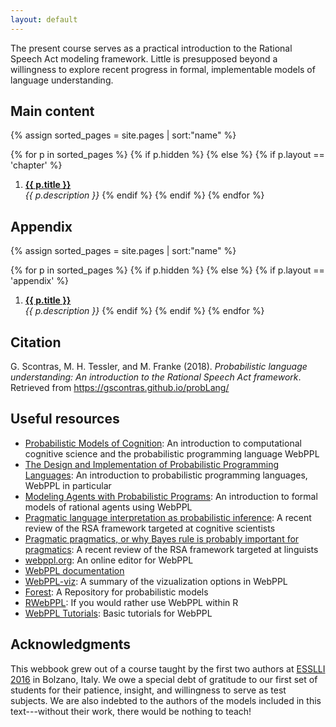 ```yaml
---
layout: default
---
```


The present course serves as a practical introduction to the Rational Speech Act modeling
framework. Little is presupposed beyond a willingness to explore recent progress in formal,
implementable models of language understanding.

<!-- Recent advances in computational cognitive science (i.e., simulation-based probabilistic programs) have paved the way for significant progress in formal, implementable models of pragmatics. Rather than describing a pragmatic reasoning process, these models articulate and implement one, deriving both qualitative and quantitative predictions of human behavior---predictions that consistently prove correct, demonstrating the viability and value of the framework. However, many of these models operate at the utterance level, taking as their starting point whatever the compositional semantics delivers to them as the meaning of a proposition; the models deliberately avoid the composition of the literal interpretations over which they operate. We aim to change that, further shrinking the theoretical and practical distance between semantics and pragmatics by incorporating *both* within a single model of meaning in language. To that end, this course examines the ways that a semantic compositional mechanism may be modeled dynamically and probabilistically, within the broader framework of computational cognitive science. -->

<!-- ## Course description

Much work in formal, compositional semantics follows the tradition of positing systematic but inflexible theories of meaning. However, in practice, the meaning we derive from language is heavily dependent on nearly all aspects of context, both linguistic and situational. To formally explain these nuanced aspects of meaning and better understand the compositional mechanism that delivers them, recent work in formal pragmatics recognizes semantics not as one of the final steps in meaning calculation, but rather as one of the first. For example, within the Bayesian Rational Speech Act framework refp:frankgoodman2012, speakers and listeners reason about each other's reasoning about the literal interpretation of utterances. The resulting interpretation necessarily depends on the literal interpretation of an utterance, but is not necessarily wholly determined by it. This move---reasoning about likely interpretations---provides ready explanations for complex phenomena ranging from metaphor refp:kaoetal2014metaphor and hyperbole refp:kaoetal2014 to the specification of thresholds in degree semantics refp:lassitergoodman2013.

The probabilistic pragmatics approach leverages the tools of structured probabilistic models formalized in a stochastic 𝞴-calculus to develop and refine a general theory of communication. The framework synthesizes the knowledge and approaches from diverse areas---formal semantics, Bayesian models of inference, formal theories of measurement, philosophy of language, etc.---into an articulated theory of language in practice. These new tools yield broader empirical coverage and richer explanations for linguistic phenomena through the recognition of language as a means of communication, not merely a vacuum-sealed formal system. By subjecting the heretofore off-limits land of pragmatics to articulated formal models, the rapidly growing body of research both informs pragmatic phenomena and enriches theories of semantics. Still, by operating primarily at the level of propositions, this approach necessarily eschews much of the compositional machinery that generates those propositions in the first place.

The present course serves to demonstrate that this semantic leveling is unnecessary; our models of meaning not only can, but should take into account the rich compositionality of the communicative system they are meant to characterize. The many sources of uncertainty in semantic composition are ripe for a probabilistic treatment, and we now have the tools to deliver one. -->


## Main content

{% assign sorted_pages = site.pages | sort:"name" %}

{% for p in sorted_pages %}
    {% if p.hidden %}
    {% else %}
        {% if p.layout == 'chapter' %}
1. **<a class="chapter-link" href="{{ site.baseurl }}{{ p.url }}">{{ p.title }}</a>**<br>
        <em>{{ p.description }}</em>
        {% endif %}
    {% endif %}
{% endfor %}

## Appendix

{% assign sorted_pages = site.pages | sort:"name" %}

{% for p in sorted_pages %}
    {% if p.hidden %}
    {% else %}
        {% if p.layout == 'appendix' %}
1. **<a class="chapter-link" href="{{ site.baseurl }}{{ p.url }}">{{ p.title }}</a>**<br>
        <em>{{ p.description }}</em>
        {% endif %}
    {% endif %}
{% endfor %}

## Citation

G. Scontras,  M. H. Tessler, and M. Franke (2018). *Probabilistic language understanding: An introduction to the Rational Speech Act framework*. Retrieved <span class="date"></span> from https://gscontras.github.io/probLang/

## Useful resources

- [Probabilistic Models of Cognition](http://probmods.org): An introduction to computational cognitive science and the probabilistic programming language WebPPL
- [The Design and Implementation of Probabilistic Programming Languages](http://dippl.org): An introduction to probabilistic programming languages, WebPPL in particular
- [Modeling Agents with Probabilistic Programs](http://agentmodels.org): An introduction to formal models of rational agents using WebPPL
- [Pragmatic language interpretation as probabilistic inference](http://langcog.stanford.edu/papers_new/goodman-2016-underrev.pdf): A recent review of the RSA framework targeted at cognitive scientists
- [Pragmatic pragmatics, or why Bayes rule is probably important for pragmatics](https://www.degruyter.com/downloadpdf/j/zfsw.2016.35.issue-1/zfs-2016-0002/zfs-2016-0002.pdf): A recent review of the RSA framework targeted at linguists
- [webppl.org](http://webppl.org): An online editor for WebPPL
- [WebPPL documentation](http://webppl.readthedocs.io/en/master/)
- [WebPPL-viz](http://probmods.github.io/webppl-viz/): A summary of the vizualization options in WebPPL
- [Forest](http://forestdb.org): A Repository for probabilistic models
- [RWebPPL](https://github.com/mhtess/rwebppl): If you would rather use WebPPL within R
- [WebPPL Tutorials](https://github.com/mhtess/webppl-tutorials): Basic tutorials for WebPPL

## Acknowledgments

This webbook grew out of a course taught by the first two authors at [ESSLLI 2016](http://esslli2016.unibz.it) in Bolzano, Italy. We owe a special debt of gratitude to our first set of students for their patience, insight, and willingness to serve as test subjects. We are also indebted to the authors of the models included in this text---without their work, there would be nothing to teach!

